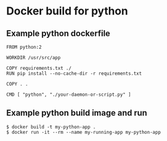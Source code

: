 # Docker build for python

## Example python dockerfile

```
FROM python:2

WORKDIR /usr/src/app

COPY requirements.txt ./
RUN pip install --no-cache-dir -r requirements.txt

COPY . .

CMD [ "python", "./your-daemon-or-script.py" ]
```

## Example python build image and run

```
$ docker build -t my-python-app .
$ docker run -it --rm --name my-running-app my-python-app
```